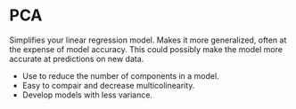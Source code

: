 # PCA

Simplifies your linear regression model.  Makes it more generalized, often at the expense of model accuracy.  This could possibly make the model more accurate at predictions on new data.  

- Use to reduce the number of components in a model.  
- Easy to compair and decrease multicolinearity.  
- Develop models with less variance.



